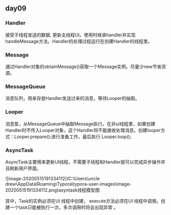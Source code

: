 ## day09

### Handler

接受子线程发送的数据, 更新主线程UI。使用时继承handler并实现handleMessage方法。Handler的处理过程运行在创建Handler的线程里。

### Message

通过Handler对象的obtainMessage()获取一个Message实例。尽量少new节省资源。

### MessageQueue

消息队列，用来存放Handler发送过来的消息，等待Looper的抽取。

### Looper

消息泵，从MessageQueue中抽取Message执行。在非ui线程里，如果创建Handler时不传入Looper对象，这个Handler将不能接收处理消息。创建looper方式：Looper.prepare();进行准备工作，最后执行 Looper.loop();

### AsyncTask

AsyncTask主要用来更新UI线程，不需要子线程和Handler就可以完成异步操作并且刷新用户界面。

![image-20200515191334112](C:\Users\uncle drew\AppData\Roaming\Typora\typora-user-images\image-20200515191334112.png)asyntask线程模型图

其中，Task的实例必须在UI 线程中创建， execute方法必须在UI 线程中调用。创建一个task只能被执行一次，多次调用时将会出现异常 。

